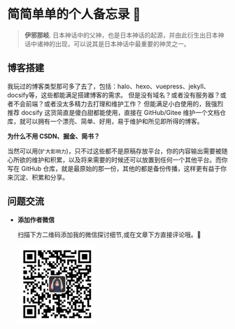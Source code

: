 # 简简单单的个人备忘录 💨

> **伊邪那岐**. 日本神话中的父神，也是日本神话的起源，并由此衍生出日本神话中诸神的出现，可以说其是日本神话中最重要的神灵之一。

## 博客搭建

我玩过的博客类型那可多了去了，包括：halo、hexo、vuepress、jekyll、docsify等，这些都能满足搭建博客的需求。
但是没有域名？或者没有服务器？或者不会前端？或者没太多精力去打理和维护工作？
但能满足小白使用的，我强烈推荐 docsify 这货简直是傻白甜都能使用，直接在 GitHub/Gitee 维护一个文档仓库，就可以拥有一个漂亮、简单、好用，易于维护和所见即所得的博客。

**为什么不用 CSDN、掘金、简书？**

当然可以用(`扩大影响力`)，只不过这些都不是原稿存放平台，你的内容输出需要被随心所欲的维护和积累，以及将来需要的时候还可以放置到任何一个其他平台。而你写在 GitHub 仓库，就是最原始的那一份，其他的都是备份传播，这样更有益于你来沉淀、积累和分享。

## 问题交流

- **添加作者微信**
  
    扫描下方二维码添加我的微信探讨细节,或在文章下方直接评论哦。💬

    <img src="./docs/assets/img/wechat.png" alt="wechat" width="180" height="180"/>